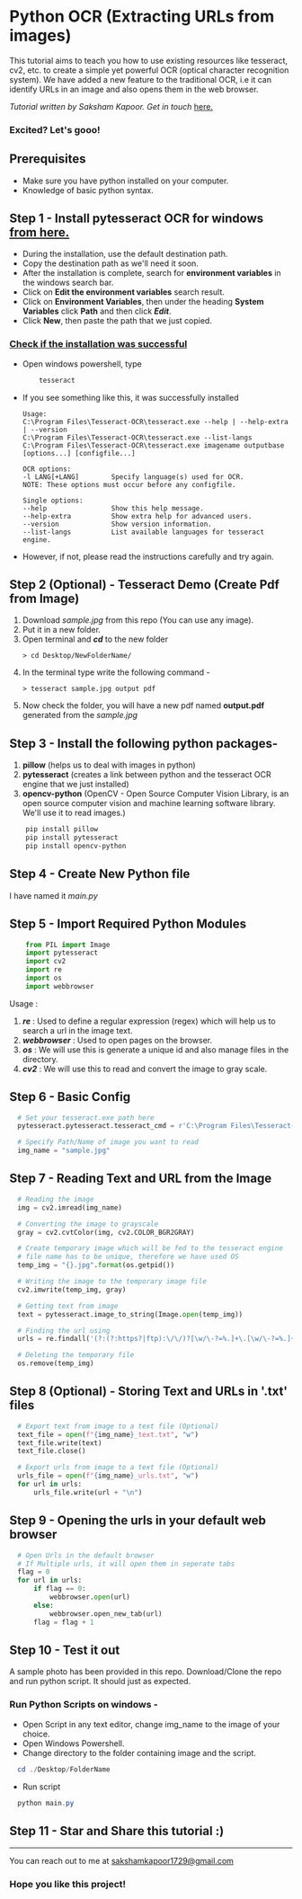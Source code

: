 # Python OCR (Extracting URLs from images)

This tutorial aims to teach you how to use existing resources like tesseract, cv2, etc. to create a simple yet powerful OCR (optical character recognition system). We have added a new feature to the traditional OCR, i.e it can identify URLs in an image and also opens them in the web browser.

_Tutorial written by Saksham Kapoor. Get in touch_ [here.](https://www.linkedin.com/in/saksham-kapoor/)

### Excited? Let's gooo!

## Prerequisites

- Make sure you have python installed on your computer.
- Knowledge of basic python syntax.

## Step 1 - Install pytesseract OCR for windows [from here.](https://github.com/UB-Mannheim/tesseract/wiki)

- During the installation, use the default destination path.
- Copy the destination path as we'll need it soon.
- After the installation is complete, search for **environment variables** in the windows search bar.
- Click on **Edit the environment variables** search result.
- Click on **Environment Variables**, then under the heading **System Variables** click **Path** and then click **_Edit_**.
- Click **New**, then paste the path that we just copied.

### <ins>Check if the installation was successful</ins>

- Open windows powershell, type
  ```powershell
      tesseract
  ```
- If you see something like this, it was successfully installed

  ```
  Usage:
  C:\Program Files\Tesseract-OCR\tesseract.exe --help | --help-extra | --version
  C:\Program Files\Tesseract-OCR\tesseract.exe --list-langs
  C:\Program Files\Tesseract-OCR\tesseract.exe imagename outputbase [options...] [configfile...]

  OCR options:
  -l LANG[+LANG]        Specify language(s) used for OCR.
  NOTE: These options must occur before any configfile.

  Single options:
  --help                Show this help message.
  --help-extra          Show extra help for advanced users.
  --version             Show version information.
  --list-langs          List available languages for tesseract engine.

  ```

- However, if not, please read the instructions carefully and try again.

## Step 2 (Optional) - Tesseract Demo (Create Pdf from Image)

1. Download _sample.jpg_ from this repo (You can use any image).
2. Put it in a new folder.
3. Open terminal and **_cd_** to the new folder
   ```
   > cd Desktop/NewFolderName/
   ```
4. In the terminal type write the following command -
   ```
   > tesseract sample.jpg output pdf
   ```
5. Now check the folder, you will have a new pdf named **output.pdf** generated from the _sample.jpg_

## Step 3 - Install the following python packages-

1.  **pillow** (helps us to deal with images in python)
2.  **pytesseract** (creates a link between python and the tesseract OCR engine that we just installed)
3.  **opencv-python** (OpenCV - Open Source Computer Vision Library, is an open source computer vision and machine learning software library. We'll use it to read images.)

```powershell
    pip install pillow
    pip install pytesseract
    pip install opencv-python
```

## Step 4 - Create New Python file

I have named it _main.py_

## Step 5 - Import Required Python Modules

```python
    from PIL import Image
    import pytesseract
    import cv2
    import re
    import os
    import webbrowser
```

Usage :

1. **_re_** : Used to define a regular expression (regex) which will help us to search a url in the image text.
2. **_webbrowser_** : Used to open pages on the browser.
3. **_os_** : We will use this is generate a unique id and also manage files in the directory.
4. **_cv2_** : We will use this to read and convert the image to gray scale.

## Step 6 - Basic Config

```python
  # Set your tesseract.exe path here
  pytesseract.pytesseract.tesseract_cmd = r'C:\Program Files\Tesseract-OCR\tesseract.exe'

  # Specify Path/Name of image you want to read
  img_name = "sample.jpg"
```

## Step 7 - Reading Text and URL from the Image

```python
  # Reading the image
  img = cv2.imread(img_name)

  # Converting the image to grayscale
  gray = cv2.cvtColor(img, cv2.COLOR_BGR2GRAY)

  # Create temporary image which will be fed to the tesseract engine
  # file name has to be unique, therefore we have used OS
  temp_img = "{}.jpg".format(os.getpid())

  # Writing the image to the temporary image file
  cv2.imwrite(temp_img, gray)

  # Getting text from image
  text = pytesseract.image_to_string(Image.open(temp_img))

  # Finding the url using
  urls = re.findall('(?:(?:https?|ftp):\/\/)?[\w/\-?=%.]+\.[\w/\-?=%.]+', text)

  # Deleting the temporary file
  os.remove(temp_img)

```

## Step 8 (Optional) - Storing Text and URLs in '.txt' files

```python
  # Export text from image to a text file (Optional)
  text_file = open(f"{img_name}_text.txt", "w")
  text_file.write(text)
  text_file.close()

  # Export urls from image to a text file (Optional)
  urls_file = open(f"{img_name}_urls.txt", "w")
  for url in urls:
      urls_file.write(url + "\n")

```

## Step 9 - Opening the urls in your default web browser

```python
  # Open Urls in the default browser
  # If Multiple urls, it will open them in seperate tabs
  flag = 0
  for url in urls:
      if flag == 0:
          webbrowser.open(url)
      else:
          webbrowser.open_new_tab(url)
      flag = flag + 1

```

## Step 10 - Test it out

A sample photo has been provided in this repo.
Download/Clone the repo and run python script. It should just as expected.

### Run Python Scripts on windows -

- Open Script in any text editor, change img_name to the image of your choice.
- Open Windows Powershell.
- Change directory to the folder containing image and the script.

```powershell
  cd ./Desktop/FolderName
```

- Run script

```powershell
  python main.py
```

## Step 11 - Star and Share this tutorial :)

---

You can reach out to me at sakshamkapoor1729@gmail.com

### Hope you like this project!
